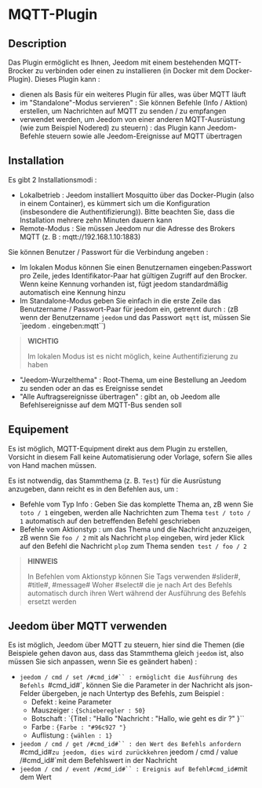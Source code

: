 # MQTT-Plugin

## Description

Das Plugin ermöglicht es Ihnen, Jeedom mit einem bestehenden MQTT-Brocker zu verbinden oder einen zu installieren (in Docker mit dem Docker-Plugin). Dieses Plugin kann : 
- dienen als Basis für ein weiteres Plugin für alles, was über MQTT läuft
- im "Standalone"-Modus servieren" : Sie können Befehle (Info / Aktion) erstellen, um Nachrichten auf MQTT zu senden / zu empfangen
- verwendet werden, um Jeedom von einer anderen MQTT-Ausrüstung (wie zum Beispiel Nodered) zu steuern) : das Plugin kann Jeedom-Befehle steuern sowie alle Jeedom-Ereignisse auf MQTT übertragen

## Installation

Es gibt 2 Installationsmodi : 
- Lokalbetrieb : Jeedom installiert Mosquitto über das Docker-Plugin (also in einem Container), es kümmert sich um die Konfiguration (insbesondere die Authentifizierung)). Bitte beachten Sie, dass die Installation mehrere zehn Minuten dauern kann
- Remote-Modus : Sie müssen Jeedom nur die Adresse des Brokers MQTT (z. B : mqtt://192.168.1.10:1883)

Sie können Benutzer / Passwort für die Verbindung angeben :
- Im lokalen Modus können Sie einen Benutzernamen eingeben:Passwort pro Zeile, jedes Identifikator-Paar hat gültigen Zugriff auf den Brocker. Wenn keine Kennung vorhanden ist, fügt jeedom standardmäßig automatisch eine Kennung hinzu
- Im Standalone-Modus geben Sie einfach in die erste Zeile das Benutzername / Passwort-Paar für jeedom ein, getrennt durch : (zB wenn der Benutzername `jeedom` und das Passwort` mqtt` ist, müssen Sie `jeedom . eingeben:mqtt``)

>**WICHTIG**
>
>Im lokalen Modus ist es nicht möglich, keine Authentifizierung zu haben

- "Jeedom-Wurzelthema" : Root-Thema, um eine Bestellung an Jeedom zu senden oder an das es Ereignisse sendet
- "Alle Auftragsereignisse übertragen" : gibt an, ob Jeedom alle Befehlsereignisse auf dem MQTT-Bus senden soll 

## Equipement

Es ist möglich, MQTT-Equipment direkt aus dem Plugin zu erstellen, Vorsicht in diesem Fall keine Automatisierung oder Vorlage, sofern Sie alles von Hand machen müssen.

Es ist notwendig, das Stammthema (z. B. `Test`) für die Ausrüstung anzugeben, dann reicht es in den Befehlen aus, um : 
- Befehle vom Typ Info : Geben Sie das komplette Thema an, zB wenn Sie `toto / 1` eingeben, werden alle Nachrichten zum Thema `test / toto / 1` automatisch auf den betreffenden Befehl geschrieben
- Befehle vom Aktionstyp : um das Thema und die Nachricht anzuzeigen, zB wenn Sie `foo / 2` mit als Nachricht `plop` eingeben, wird jeder Klick auf den Befehl die Nachricht `plop` zum Thema senden` test / foo / 2`

>**HINWEIS**
>
>In Befehlen vom Aktionstyp können Sie Tags verwenden #slider#, #title#, #message# Woher #select# die je nach Art des Befehls automatisch durch ihren Wert während der Ausführung des Befehls ersetzt werden

## Jeedom über MQTT verwenden

Es ist möglich, Jeedom über MQTT zu steuern, hier sind die Themen (die Beispiele gehen davon aus, dass das Stammthema gleich `jeedom` ist, also müssen Sie sich anpassen, wenn Sie es geändert haben) : 
- `jeedom / cmd / set /#cmd_id#`` : ermöglicht die Ausführung des Befehls `#cmd_id#`, können Sie die Parameter in der Nachricht als json-Felder übergeben, je nach Untertyp des Befehls, zum Beispiel : 
    - Defekt : keine Parameter
    - Mauszeiger : `{Schieberegler : 50} `
    - Botschaft : `{Titel : "Hallo "Nachricht : "Hallo, wie geht es dir ?" }``
    - Farbe : `{Farbe : "#96c927 "}`
    - Auflistung : `{wählen : 1} `
- `jeedom / cmd / get /#cmd_id#`` : den Wert des Befehls anfordern `#cmd_id#`zu jeedom, dies wird zurückkehren` jeedom / cmd / value /#cmd_id#`mit dem Befehlswert in der Nachricht
- `jeedom / cmd / event /#cmd_id#`` : Ereignis auf Befehl#cmd_id#`mit dem Wert